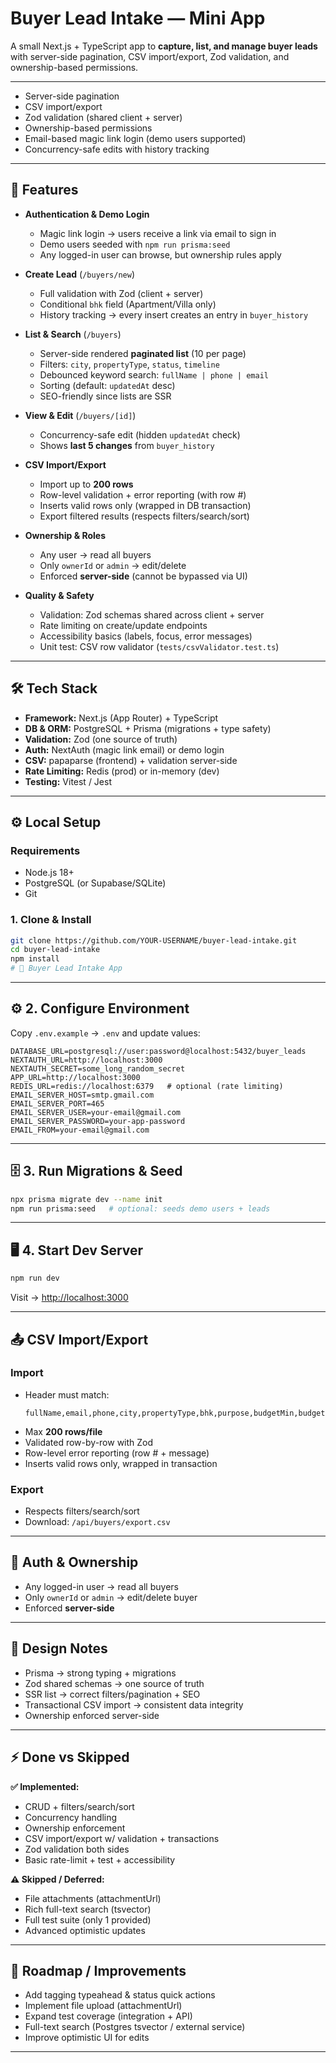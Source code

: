 # Buyer Lead Intake — Mini App

A small Next.js + TypeScript app to **capture, list, and manage buyer leads** with server-side pagination, CSV import/export, Zod validation, and ownership-based permissions.

---

- Server-side pagination  
- CSV import/export  
- Zod validation (shared client + server)  
- Ownership-based permissions  
- Email-based magic link login (demo users supported)  
- Concurrency-safe edits with history tracking  

---

## 🚀 Features

- **Authentication & Demo Login**
  - Magic link login → users receive a link via email to sign in  
  - Demo users seeded with `npm run prisma:seed`  
  - Any logged-in user can browse, but ownership rules apply  

- **Create Lead** (`/buyers/new`)
  - Full validation with Zod (client + server)  
  - Conditional `bhk` field (Apartment/Villa only)  
  - History tracking → every insert creates an entry in `buyer_history`  

- **List & Search** (`/buyers`)
  - Server-side rendered **paginated list** (10 per page)  
  - Filters: `city`, `propertyType`, `status`, `timeline`  
  - Debounced keyword search: `fullName | phone | email`  
  - Sorting (default: `updatedAt` desc)  
  - SEO-friendly since lists are SSR  

- **View & Edit** (`/buyers/[id]`)
  - Concurrency-safe edit (hidden `updatedAt` check)  
  - Shows **last 5 changes** from `buyer_history`  

- **CSV Import/Export**
  - Import up to **200 rows**  
  - Row-level validation + error reporting (with row #)  
  - Inserts valid rows only (wrapped in DB transaction)  
  - Export filtered results (respects filters/search/sort)  

- **Ownership & Roles**
  - Any user → read all buyers  
  - Only `ownerId` or `admin` → edit/delete  
  - Enforced **server-side** (cannot be bypassed via UI)  

- **Quality & Safety**
  - Validation: Zod schemas shared across client + server  
  - Rate limiting on create/update endpoints  
  - Accessibility basics (labels, focus, error messages)  
  - Unit test: CSV row validator (`tests/csvValidator.test.ts`)  

---

## 🛠 Tech Stack

- **Framework:** Next.js (App Router) + TypeScript  
- **DB & ORM:** PostgreSQL + Prisma (migrations + type safety)  
- **Validation:** Zod (one source of truth)  
- **Auth:** NextAuth (magic link email) or demo login  
- **CSV:** papaparse (frontend) + validation server-side  
- **Rate Limiting:** Redis (prod) or in-memory (dev)  
- **Testing:** Vitest / Jest  

---

## ⚙️ Local Setup

### Requirements
- Node.js 18+  
- PostgreSQL (or Supabase/SQLite)  
- Git  

### 1. Clone & Install
```bash
git clone https://github.com/YOUR-USERNAME/buyer-lead-intake.git
cd buyer-lead-intake
npm install
# 🏡 Buyer Lead Intake App
```

---

## ⚙️ 2. Configure Environment
Copy `.env.example` → `.env` and update values:

```env
DATABASE_URL=postgresql://user:password@localhost:5432/buyer_leads
NEXTAUTH_URL=http://localhost:3000
NEXTAUTH_SECRET=some_long_random_secret
APP_URL=http://localhost:3000
REDIS_URL=redis://localhost:6379   # optional (rate limiting)
EMAIL_SERVER_HOST=smtp.gmail.com
EMAIL_SERVER_PORT=465
EMAIL_SERVER_USER=your-email@gmail.com
EMAIL_SERVER_PASSWORD=your-app-password
EMAIL_FROM=your-email@gmail.com
```

---

## 🗄 3. Run Migrations & Seed
```bash
npx prisma migrate dev --name init
npm run prisma:seed   # optional: seeds demo users + leads
```

---

## 🖥 4. Start Dev Server
```bash
npm run dev
```
Visit → [http://localhost:3000](http://localhost:3000)


---

## 📤 CSV Import/Export

### Import
- Header must match:  
  ```
  fullName,email,phone,city,propertyType,bhk,purpose,budgetMin,budgetMax,timeline,source,notes,tags,status
  ```
- Max **200 rows/file**  
- Validated row-by-row with Zod  
- Row-level error reporting (row # + message)  
- Inserts valid rows only, wrapped in transaction  

### Export
- Respects filters/search/sort  
- Download: `/api/buyers/export.csv`  

---

## 🔑 Auth & Ownership
- Any logged-in user → read all buyers  
- Only `ownerId` or `admin` → edit/delete buyer  
- Enforced **server-side**  

---

## 📝 Design Notes
- Prisma → strong typing + migrations  
- Zod shared schemas → one source of truth  
- SSR list → correct filters/pagination + SEO  
- Transactional CSV import → consistent data integrity  
- Ownership enforced server-side  

---

## ⚡ Done vs Skipped
**✅ Implemented:**  
- CRUD + filters/search/sort  
- Concurrency handling  
- Ownership enforcement  
- CSV import/export w/ validation + transactions  
- Zod validation both sides  
- Basic rate-limit + test + accessibility  

**⚠️ Skipped / Deferred:**  
- File attachments (attachmentUrl)  
- Rich full-text search (tsvector)  
- Full test suite (only 1 provided)  
- Advanced optimistic updates  

---

## 📌 Roadmap / Improvements
- Add tagging typeahead & status quick actions  
- Implement file upload (attachmentUrl)  
- Expand test coverage (integration + API)  
- Full-text search (Postgres tsvector / external service)  
- Improve optimistic UI for edits  

---

